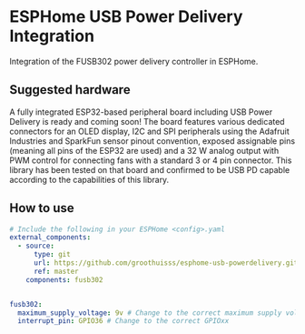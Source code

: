 # ESPHome USB Power Delivery Integration

Integration of the FUSB302 power delivery controller in ESPHome.


## Suggested hardware
A fully integrated ESP32-based peripheral board including USB Power Delivery is ready and coming soon! The board features various dedicated connectors for an OLED display, I2C and SPI peripherals using the Adafruit Industries and SparkFun sensor pinout convention, exposed assignable pins (meaning all pins of the ESP32 are used) and a 32 W analog output with PWM control for connecting fans with a standard 3 or 4 pin connector. This library has been tested on that board and confirmed to be USB PD capable according to the capabilities of this library.


## How to use

``` yaml
# Include the following in your ESPHome <config>.yaml
external_components:
  - source:
      type: git
      url: https://github.com/groothuisss/esphome-usb-powerdelivery.git
      ref: master
    components: fusb302


fusb302:
  maximum_supply_voltage: 9v # Change to the correct maximum supply voltage: [5v, 9v, 12v, 15v, 20v]
  interrupt_pin: GPIO36 # Change to the correct GPIOxx
```
